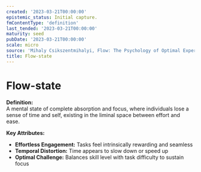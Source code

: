 ```yaml
---
created: '2023-03-21T00:00:00'
epistemic_status: Initial capture.
fmContentType: 'definition'
last_tended: '2023-03-21T00:00:00'
maturity: seed
pubDate: '2023-03-21T00:00:00'
scale: micro
source: 'Mihaly Csikszentmihalyi, Flow: The Psychology of Optimal Experience (1990)'
title: Flow-state
---
```


# Flow-state

**Definition:**  
A mental state of complete absorption and focus, where individuals lose a sense of time and self, existing in the liminal space between effort and ease.

**Key Attributes:**  
- **Effortless Engagement:** Tasks feel intrinsically rewarding and seamless  
- **Temporal Distortion:** Time appears to slow down or speed up  
- **Optimal Challenge:** Balances skill level with task difficulty to sustain focus
